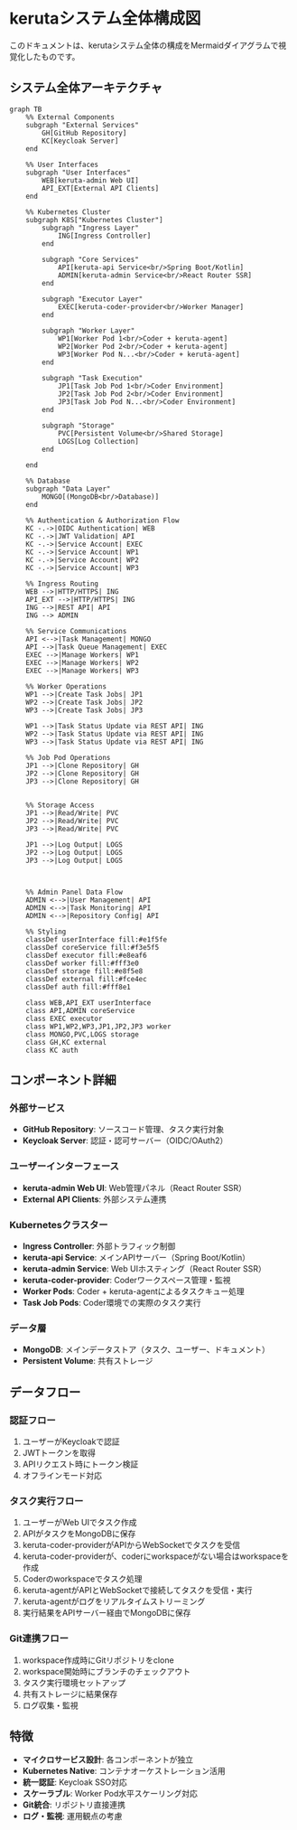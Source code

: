 # kerutaシステム全体構成図

このドキュメントは、kerutaシステム全体の構成をMermaidダイアグラムで視覚化したものです。

## システム全体アーキテクチャ

```mermaid
graph TB
    %% External Components
    subgraph "External Services"
        GH[GitHub Repository]
        KC[Keycloak Server]
    end

    %% User Interfaces
    subgraph "User Interfaces"
        WEB[keruta-admin Web UI]
        API_EXT[External API Clients]
    end

    %% Kubernetes Cluster
    subgraph K8S["Kubernetes Cluster"]
        subgraph "Ingress Layer"
            ING[Ingress Controller]
        end
        
        subgraph "Core Services"
            API[keruta-api Service<br/>Spring Boot/Kotlin]
            ADMIN[keruta-admin Service<br/>React Router SSR]
        end
        
        subgraph "Executor Layer"
            EXEC[keruta-coder-provider<br/>Worker Manager]
        end
        
        subgraph "Worker Layer"
            WP1[Worker Pod 1<br/>Coder + keruta-agent]
            WP2[Worker Pod 2<br/>Coder + keruta-agent]
            WP3[Worker Pod N...<br/>Coder + keruta-agent]
        end
        
        subgraph "Task Execution"
            JP1[Task Job Pod 1<br/>Coder Environment]
            JP2[Task Job Pod 2<br/>Coder Environment]
            JP3[Task Job Pod N...<br/>Coder Environment]
        end
        
        subgraph "Storage"
            PVC[Persistent Volume<br/>Shared Storage]
            LOGS[Log Collection]
        end
        
    end

    %% Database
    subgraph "Data Layer"
        MONGO[(MongoDB<br/>Database)]
    end

    %% Authentication & Authorization Flow
    KC -.->|OIDC Authentication| WEB
    KC -.->|JWT Validation| API
    KC -.->|Service Account| EXEC
    KC -.->|Service Account| WP1
    KC -.->|Service Account| WP2
    KC -.->|Service Account| WP3

    %% Ingress Routing
    WEB -->|HTTP/HTTPS| ING
    API_EXT -->|HTTP/HTTPS| ING
    ING -->|REST API| API
    ING --> ADMIN

    %% Service Communications
    API <-->|Task Management| MONGO
    API -->|Task Queue Management| EXEC
    EXEC -->|Manage Workers| WP1
    EXEC -->|Manage Workers| WP2
    EXEC -->|Manage Workers| WP3
    
    %% Worker Operations
    WP1 -->|Create Task Jobs| JP1
    WP2 -->|Create Task Jobs| JP2
    WP3 -->|Create Task Jobs| JP3
    
    WP1 -->|Task Status Update via REST API| ING
    WP2 -->|Task Status Update via REST API| ING
    WP3 -->|Task Status Update via REST API| ING

    %% Job Pod Operations
    JP1 -->|Clone Repository| GH
    JP2 -->|Clone Repository| GH
    JP3 -->|Clone Repository| GH
    

    %% Storage Access
    JP1 -->|Read/Write| PVC
    JP2 -->|Read/Write| PVC
    JP3 -->|Read/Write| PVC
    
    JP1 -->|Log Output| LOGS
    JP2 -->|Log Output| LOGS
    JP3 -->|Log Output| LOGS



    %% Admin Panel Data Flow
    ADMIN <-->|User Management| API
    ADMIN <-->|Task Monitoring| API
    ADMIN <-->|Repository Config| API

    %% Styling
    classDef userInterface fill:#e1f5fe
    classDef coreService fill:#f3e5f5
    classDef executor fill:#e8eaf6
    classDef worker fill:#fff3e0
    classDef storage fill:#e8f5e8
    classDef external fill:#fce4ec
    classDef auth fill:#fff8e1

    class WEB,API_EXT userInterface
    class API,ADMIN coreService
    class EXEC executor
    class WP1,WP2,WP3,JP1,JP2,JP3 worker
    class MONGO,PVC,LOGS storage
    class GH,KC external
    class KC auth
```

## コンポーネント詳細

### 外部サービス
- **GitHub Repository**: ソースコード管理、タスク実行対象
- **Keycloak Server**: 認証・認可サーバー（OIDC/OAuth2）

### ユーザーインターフェース
- **keruta-admin Web UI**: Web管理パネル（React Router SSR）
- **External API Clients**: 外部システム連携

### Kubernetesクラスター
- **Ingress Controller**: 外部トラフィック制御
- **keruta-api Service**: メインAPIサーバー（Spring Boot/Kotlin）
- **keruta-admin Service**: Web UIホスティング（React Router SSR）
- **keruta-coder-provider**: Coderワークスペース管理・監視
- **Worker Pods**: Coder + keruta-agentによるタスクキュー処理
- **Task Job Pods**: Coder環境での実際のタスク実行

### データ層
- **MongoDB**: メインデータストア（タスク、ユーザー、ドキュメント）
- **Persistent Volume**: 共有ストレージ

## データフロー

### 認証フロー
1. ユーザーがKeycloakで認証
2. JWTトークンを取得
3. APIリクエスト時にトークン検証
4. オフラインモード対応

### タスク実行フロー
1. ユーザーがWeb UIでタスク作成
2. APIがタスクをMongoDBに保存
3. keruta-coder-providerがAPIからWebSocketでタスクを受信
4. keruta-coder-providerが、coderにworkspaceがない場合はworkspaceを作成
5. Coderのworkspaceでタスク処理
6. keruta-agentがAPIとWebSocketで接続してタスクを受信・実行
7. keruta-agentがログをリアルタイムストリーミング
8. 実行結果をAPIサーバー経由でMongoDBに保存

### Git連携フロー
1. workspace作成時にGitリポジトリをclone
2. workspace開始時にブランチのチェックアウト
3. タスク実行環境セットアップ
4. 共有ストレージに結果保存
5. ログ収集・監視

## 特徴

- **マイクロサービス設計**: 各コンポーネントが独立
- **Kubernetes Native**: コンテナオーケストレーション活用
- **統一認証**: Keycloak SSO対応
- **スケーラブル**: Worker Pod水平スケーリング対応
- **Git統合**: リポジトリ直接連携
- **ログ・監視**: 運用観点の考慮
